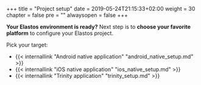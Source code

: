 +++
title = "Project setup"
date = 2019-05-24T21:15:33+02:00
weight = 30
chapter = false
pre = ""
alwaysopen = false
+++ 

**Your Elastos environment is ready?** Next step is to **choose your favorite platform** to configure your Elastos project.

Pick your target:

* {{< internallink "Android native application" "android_native_setup.md" >}}
* {{< internallink "iOS native application" "ios_native_setup.md" >}}
* {{< internallink "Trinity application" "trinity_setup.md" >}}